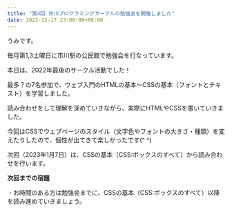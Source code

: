 ```yaml
---
title: "第4回 市川プログラミングサークルの勉強会を開催しました"
date: 2022-12-17 23:00:00+09:00
---
```


<p>うみです。 </p>
<p>毎月第1,3土曜日に市川駅の公民館で勉強会を行なっています。</p>
<p>本日は、2022年最後のサークル活動でした！</p>
<p>最多？の7名参加で、ウェブ入門のHTMLの基本〜CSSの基本（フォントとテキスト）を学習しました。</p>
<p>読み合わせをして理解を深めていきながら、実際にHTMLやCSSを書いていきました。</p>
<p>今回はCSSでウェブページのスタイル（文字色やフォントの大きさ・種類）を変えたりしたので、個性が出てきて楽しかったです(^ ^)</p>
<p>次回（2023年1月7日）は、CSSの基本（CSS:ボックスのすべて）から読み合わせを行います。</p>

<p><strong>次回までの宿題</strong></p>
<p>・お時間のある方は勉強会までに、CSSの基本（CSS:ボックスのすべて）以降を読み進めていきましょう。</p>
